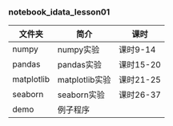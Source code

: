 ### notebook_idata_lesson01

|文件夹|简介|课时|
|---|---|---|
|numpy|numpy实验|课时9-14|
|pandas|pandas实验|课时15-20|
|matplotlib|matplotlib实验|课时21-25|
|seaborn|seaborn实验|课时26-37|
|demo|例子程序||